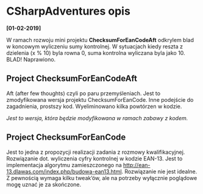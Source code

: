 # CSharpAdventures opis 

**[01-02-2019]** 

W ramach rozwoju mini projektu **ChecksumForEanCodeAft** odkrylem blad w koncowym wyliczeniu sumy kontrolnej. W sytuacjach kiedy
reszta z dzielenia (x % 10) byla rowna 0, suma kontrolna wyliczana byla jako 10. BLAD! Naprawiono.


## Project ChecksumForEanCodeAft
Aft (after few thoughts) czyli po paru przemyśleniach. Jest to zmodyfikowana wersja projektu ChecksumForEanCode. Inne podejście do zagadnienia, prostszy kod. Wyeliminowano kilka powtórzen w kodzie. 

_Jest to wersja, która będzie modyfikowana w ramach zabawy z kodem._


## Project ChecksumForEanCode
Jest to jedna z propozycji realizacji zadania z rozmowy kwalifikacyjnej. Rozwiązanie dot. wyliczenia cyfry kontrolnej w kodzie EAN-13. 
Jest to implementacja algorytmu zamieszczonego na http://ean-13.dlawas.com/index.php/budowa-ean13.html. 
Rozwiązanie nie jest idealne. Z pewnością wymaga kilku tweak’ów, ale na potrzeby wyłącznie poglądowe mogę uznać je za skończone.
